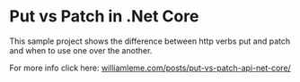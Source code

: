# Put vs Patch in .Net Core

This sample project shows the difference between http verbs put and patch and when to use one over the another.

For more info click here: [williamleme.com/posts/put-vs-patch-api-net-core/](https://williamleme.com/posts/put-vs-patch-api-net-core/)

